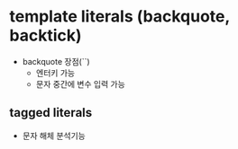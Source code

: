 # template literals (backquote, backtick)

- backquote 장점(``)
  - 엔터키 가능
  - 문자 중간에 변수 입력 가능

## tagged literals

- 문자 해체 분석기능
